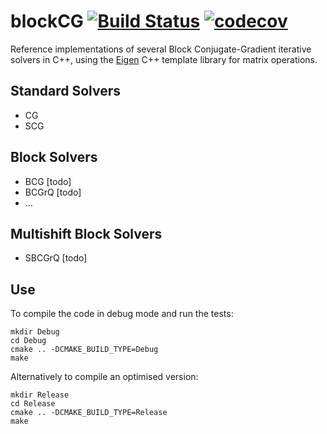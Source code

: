 # blockCG [![Build Status](https://travis-ci.org/lkeegan/blockCG.svg?branch=master)](https://travis-ci.org/lkeegan/blockCG) [![codecov](https://codecov.io/gh/lkeegan/blockCG/branch/master/graph/badge.svg)](https://codecov.io/gh/lkeegan/blockCG)
Reference implementations of several Block Conjugate-Gradient iterative solvers in C++, using the [Eigen](http://eigen.tuxfamily.org) C++ template library for matrix operations.

## Standard Solvers
- CG
- SCG

## Block Solvers
- BCG [todo]
- BCGrQ [todo]
- ...

## Multishift Block Solvers
- SBCGrQ [todo]

## Use
To compile the code in debug mode and run the tests:
```
mkdir Debug
cd Debug
cmake .. -DCMAKE_BUILD_TYPE=Debug
make
```
Alternatively to compile an optimised version:
```
mkdir Release
cd Release
cmake .. -DCMAKE_BUILD_TYPE=Release
make
```
